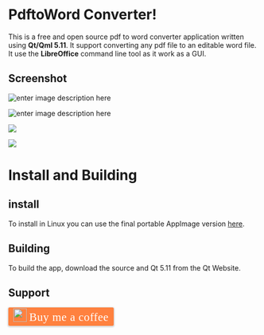 # PdftoWord Converter!

This is a free and open source pdf to word converter application written using **Qt/Qml 5.11**.
It support converting any pdf file to an editable word file.
It use the **LibreOffice** command line tool as it work as a GUI.

## Screenshot

![enter image description here](https://pbs.twimg.com/media/DdeXU8iUwAASvqg.jpg)

![enter image description here](https://pbs.twimg.com/media/DdeXU8uU8AA4aL7.jpg)

![](https://pbs.twimg.com/media/DdeXU8uVAAAnLTq.jpg)


![](https://pbs.twimg.com/media/DdeXU8sVQAAAaO_.jpg)
# Install and Building
## install

To install in Linux you can use the final portable AppImage version [here](https://github.com/foxoman/pdftoword/releases).

## Building

To build the app, download the source and Qt 5.11 from the Qt Website.

## Support
<style>.bmc-button img{width: 27px !important;margin-bottom: 1px !important;box-shadow: none !important;border: none !important;vertical-align: middle !important;}.bmc-button{line-height: 36px !important;height:37px !important;text-decoration: none !important;display:inline-flex !important;color:#FFFFFF !important;background-color:#FF813F !important;border-radius: 3px !important;border: 1px solid transparent !important;padding: 1px 9px !important;font-size: 23px !important;letter-spacing: 0.6px !important;box-shadow: 0px 1px 2px rgba(190, 190, 190, 0.5) !important;-webkit-box-shadow: 0px 1px 2px 2px rgba(190, 190, 190, 0.5) !important;margin: 0 auto !important;font-family:'Cookie', cursive !important;-webkit-box-sizing: border-box !important;box-sizing: border-box !important;-o-transition: 0.3s all linear !important;-webkit-transition: 0.3s all linear !important;-moz-transition: 0.3s all linear !important;-ms-transition: 0.3s all linear !important;transition: 0.3s all linear !important;}.bmc-button:hover, .bmc-button:active, .bmc-button:focus {-webkit-box-shadow: 0px 1px 2px 2px rgba(190, 190, 190, 0.5) !important;text-decoration: none !important;box-shadow: 0px 1px 2px 2px rgba(190, 190, 190, 0.5) !important;opacity: 0.85 !important;color:#FFFFFF !important;}</style><link href="https://fonts.googleapis.com/css?family=Cookie" rel="stylesheet"><a class="bmc-button" target="_blank" href="https://www.buymeacoffee.com/foxoman"><img src="https://www.buymeacoffee.com/assets/img/BMC-btn-logo.svg" alt="Buy me a coffee"><span style="margin-left:5px">Buy me a coffee</span></a>

